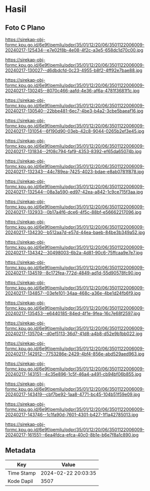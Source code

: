 # Hasil

## Foto C Plano

https://sirekap-obj-formc.kpu.go.id/6e9f/pemilu/pdpr/35/01/12/20/06/3501122006009-20240217-125434--e7e02f8b-4e08-4f2c-a3e5-658dc1d70c00.jpg

https://sirekap-obj-formc.kpu.go.id/6e9f/pemilu/pdpr/35/01/12/20/06/3501122006009-20240217-130027--d6dbdcfd-0c23-4955-b8f2-4ff92e7bae88.jpg

https://sirekap-obj-formc.kpu.go.id/6e9f/pemilu/pdpr/35/01/12/20/06/3501122006009-20240217-130245--8070c466-aafd-4e36-af6a-4781f3681f1c.jpg

https://sirekap-obj-formc.kpu.go.id/6e9f/pemilu/pdpr/35/01/12/20/06/3501122006009-20240217-130540--22bbe481-6ec7-4be3-b4a2-3cbe5baeaf16.jpg

https://sirekap-obj-formc.kpu.go.id/6e9f/pemilu/pdpr/35/01/12/20/06/3501122006009-20240217-131054--6f190d90-03eb-42c8-9044-0265b2ef3e45.jpg

https://sirekap-obj-formc.kpu.go.id/6e9f/pemilu/pdpr/35/01/12/20/06/3501122006009-20240217-131834--2f08c794-faf9-4353-8392-ef65da65074b.jpg

https://sirekap-obj-formc.kpu.go.id/6e9f/pemilu/pdpr/35/01/12/20/06/3501122006009-20240217-132343--44c789ea-7425-4023-bdae-e8ab0781f878.jpg

https://sirekap-obj-formc.kpu.go.id/6e9f/pemilu/pdpr/35/01/12/20/06/3501122006009-20240217-132544--08a3a590-ed97-42ea-a842-1c9ce715f3aa.jpg

https://sirekap-obj-formc.kpu.go.id/6e9f/pemilu/pdpr/35/01/12/20/06/3501122006009-20240217-132933--0b17a4f6-dce6-4f5c-88bf-e56662217096.jpg

https://sirekap-obj-formc.kpu.go.id/6e9f/pemilu/pdpr/35/01/12/20/06/3501122006009-20240217-134230--b512aa7d-e57d-44ea-baeb-84be3b349a52.jpg

https://sirekap-obj-formc.kpu.go.id/6e9f/pemilu/pdpr/35/01/12/20/06/3501122006009-20240217-134342--30498003-6b2a-4d81-90c6-75ffcaa9e7e7.jpg

https://sirekap-obj-formc.kpu.go.id/6e9f/pemilu/pdpr/35/01/12/20/06/3501122006009-20240217-134519--8c172fea-772d-4849-ad1d-55d90578fc90.jpg

https://sirekap-obj-formc.kpu.go.id/6e9f/pemilu/pdpr/35/01/12/20/06/3501122006009-20240217-134857--03efe101-34aa-468c-a36e-4be1d24fb6f9.jpg

https://sirekap-obj-formc.kpu.go.id/6e9f/pemilu/pdpr/35/01/12/20/06/3501122006009-20240217-135453--e6440185-84ed-4f1e-9fea-16c7e68f2597.jpg

https://sirekap-obj-formc.kpu.go.id/6e9f/pemilu/pdpr/35/01/12/20/06/3501122006009-20240217-135704--d0ef5113-36d7-41d8-a4b8-d52e9b1bb022.jpg

https://sirekap-obj-formc.kpu.go.id/6e9f/pemilu/pdpr/35/01/12/20/06/3501122006009-20240217-142912--7753286e-2429-4bf4-856e-abd529aed963.jpg

https://sirekap-obj-formc.kpu.go.id/6e9f/pemilu/pdpr/35/01/12/20/06/3501122006009-20240217-143151--4c35e896-1c5f-46a4-a491-cb94bf06b855.jpg

https://sirekap-obj-formc.kpu.go.id/6e9f/pemilu/pdpr/35/01/12/20/06/3501122006009-20240217-143419--cbf7be92-1aa8-4771-bc45-104b51f59e09.jpg

https://sirekap-obj-formc.kpu.go.id/6e9f/pemilu/pdpr/35/01/12/20/06/3501122006009-20240217-143746--1c1fa90d-7601-4301-b427-1f1a42785013.jpg

https://sirekap-obj-formc.kpu.go.id/6e9f/pemilu/pdpr/35/01/12/20/06/3501122006009-20240217-161551--6ea4fdca-efca-40c0-8b1e-b6e7f8a1c890.jpg


## Metadata

| Key        | Value               |
| ---------- | ------------------- |
| Time Stamp | 2024-02-22 20:03:35 |
| Kode Dapil | 3507                |



